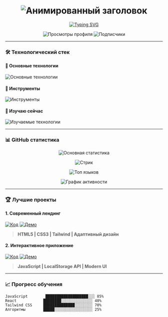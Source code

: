 <h1 align="center">
  <img src="https://readme-typing-svg.demolab.com?font=Fira+Code&weight=600&size=26&duration=4000&pause=1000&color=22D3EE&width=435&lines=🚀+Михаил+Городцов;💻+Frontend+Developer;🌱+HTML+%7C+CSS+%7C+JavaScript+%7C+Tailwind;🚩+Open+to+collaboration!" alt="Анимированный заголовок" />
</h1>

<p align="center">
  <a href="https://git.io/typing-svg">
    <img src="https://readme-typing-svg.demolab.com?font=Fira+Code&pause=1000&color=22D3EE&center=true&width=435&lines=Clean+Code+Enthusiast;UI%2FUX+Passionate;Always+Learning+New+Tricks" alt="Typing SVG" />
  </a>
</p>

<div align="center">
  <img src="https://komarev.com/ghpvc/?username=mgorodtsov&label=Profile+Views&color=blueviolet&style=flat" alt="Просмотры профиля" />
  <img src="https://img.shields.io/badge/dynamic/json?url=https%3A%2F%2Fapi.github.com%2Fusers%2Fmgorodtsov&query=%24.followers&label=Followers&color=yellow&style=flat" alt="Подписчики">
</div>

---

### 🛠️ Технологический стек

#### 🔹 Основные технологии
<p>
  <img src="https://skillicons.dev/icons?i=html,css,js,tailwind" alt="Основные технологии">
</p>

#### 🔹 Инструменты
<p>
  <img src="https://skillicons.dev/icons?i=git,github,vscode,figma" alt="Инструменты">
</p>

#### 🔹 Изучаю сейчас
<p>
  <img src="https://skillicons.dev/icons?i=react,nextjs,vite" alt="Изучаемые технологии">
</p>

---

### 📊 GitHub статистика

<div align="center">
  
  ![Основная статистика](https://github-readme-stats.vercel.app/api?username=mgorodtsov&show_icons=true&theme=radical&hide_border=true&include_all_commits=true)
  
  ![Стрик](https://streak-stats.demolab.com/?user=mgorodtsov&theme=radical&hide_border=true)
  
  ![Топ языков](https://github-readme-stats.vercel.app/api/top-langs/?username=mgorodtsov&layout=compact&theme=radical&hide_border=true)
  
  ![График активности](https://github-readme-activity-graph.vercel.app/graph?username=mgorodtsov&theme=react-dark&hide_border=true&area=true)
</div>

---

### 🏆 Лучшие проекты

#### 1. Современный лендинг
[![Код](https://img.shields.io/badge/Repository-181717?style=for-the-badge&logo=github&logoColor=white)](https://github.com/mgorodtsov/modern-landing)
[![Демо](https://img.shields.io/badge/Live_Demo-000000?style=for-the-badge&logo=vercel&logoColor=white)](https://modern-landing.vercel.app)

> **HTML5 | CSS3 | Tailwind | Адаптивный дизайн**

#### 2. Интерактивное приложение
[![Код](https://img.shields.io/badge/Repository-181717?style=for-the-badge&logo=github&logoColor=white)](https://github.com/mgorodtsov/interactive-app)
[![Демо](https://img.shields.io/badge/Live_Demo-000000?style=for-the-badge&logo=vercel&logoColor=white)](https://interactive-app.vercel.app)

> **JavaScript | LocalStorage API | Modern UI**

---

### 📈 Прогресс обучения

```text
JavaScript        ███████████████████░░░ 85% 
React            ████████░░░░░░░░░░░░░░ 40%
Tailwind CSS     ██████████████░░░░░░░░ 70%
Алгоритмы        █████░░░░░░░░░░░░░░░░░ 25%
